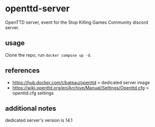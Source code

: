 # openttd-server
OpenTTD server, event for the Stop Killing Games Community discord server.

## usage
Clone the repo, run `docker compose up -d`.

## references
- https://hub.docker.com/r/bateau/openttd > dedicated server image
- https://wiki.openttd.org/en/Archive/Manual/Settings/Openttd.cfg > openttd.cfg settings

## additional notes
dedicated server's version is 14.1
